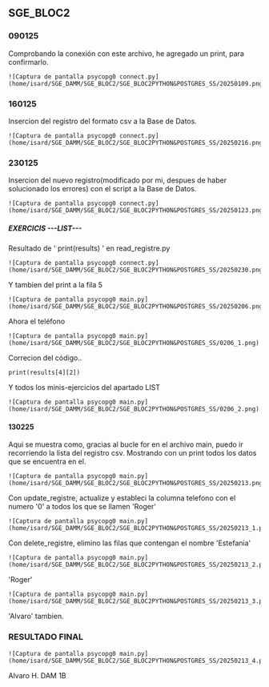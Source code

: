 
## SGE_BLOC2

### 090125

Comprobando la conexión con este archivo, he agregado un print, para confirmarlo.

```
![Captura de pantalla psycopg0 connect.py] (home/isard/SGE_DAMM/SGE_BLOC2/SGE_BLOC2PYTHON&POSTGRES_SS/20250109.png)
```

### 160125

Insercion del registro del formato csv a la Base de Datos.

```
![Captura de pantalla psycopg0 connect.py] (home/isard/SGE_DAMM/SGE_BLOC2/SGE_BLOC2PYTHON&POSTGRES_SS/20250216.png)
```

### 230125

Insercion del nuevo registro(modificado por mi, despues de haber solucionado los errores) con el script a la Base de Datos.

```
![Captura de pantalla psycopg0 connect.py] (home/isard/SGE_DAMM/SGE_BLOC2/SGE_BLOC2PYTHON&POSTGRES_SS/20250123.png)
```

##### EXERCICIS ---LIST---

Resultado de ' print(results) ' en read_registre.py

```
![Captura de pantalla psycopg0 connect.py] (home/isard/SGE_DAMM/SGE_BLOC2/SGE_BLOC2PYTHON&POSTGRES_SS/20250230.png)
```

Y tambien del print a la fila 5

```
![Captura de pantalla psycopg0 main.py] (home/isard/SGE_DAMM/SGE_BLOC2/SGE_BLOC2PYTHON&POSTGRES_SS/20250206.png)
```

Ahora el teléfono

```
![Captura de pantalla psycopg0 main.py] (home/isard/SGE_DAMM/SGE_BLOC2/SGE_BLOC2PYTHON&POSTGRES_SS/0206_1.png)
```

Correcion del código..
```
print(results[4][2])
```

Y todos los minis-ejercicios del apartado LIST

```
![Captura de pantalla psycopg0 main.py] (home/isard/SGE_DAMM/SGE_BLOC2/SGE_BLOC2PYTHON&POSTGRES_SS/0206_2.png)
```

#### 130225

Aqui se muestra como, gracias al bucle for en el archivo main, puedo ir recorriendo la lista del registro csv. Mostrando con un print todos los datos que se encuentra en el.

```
![Captura de pantalla psycopg0 main.py] (home/isard/SGE_DAMM/SGE_BLOC2/SGE_BLOC2PYTHON&POSTGRES_SS/20250213.png)
```

Con update_registre, actualize y estableci la columna telefono con el numero '0' a todos los que se llamen 'Roger'

```
![Captura de pantalla psycopg0 main.py] (home/isard/SGE_DAMM/SGE_BLOC2/SGE_BLOC2PYTHON&POSTGRES_SS/20250213_1.png)
```

Con delete_registre, elimino las filas que contengan el nombre 'Estefania'

```
![Captura de pantalla psycopg0 main.py] (home/isard/SGE_DAMM/SGE_BLOC2/SGE_BLOC2PYTHON&POSTGRES_SS/20250213_2.png)
```

'Roger'
```
![Captura de pantalla psycopg0 main.py] (home/isard/SGE_DAMM/SGE_BLOC2/SGE_BLOC2PYTHON&POSTGRES_SS/20250213_3.png)
```
'Alvaro' tambien.

### RESULTADO FINAL

```
![Captura de pantalla psycopg0 main.py] (home/isard/SGE_DAMM/SGE_BLOC2/SGE_BLOC2PYTHON&POSTGRES_SS/20250213_4.png)
```




Alvaro H. DAM 1B
